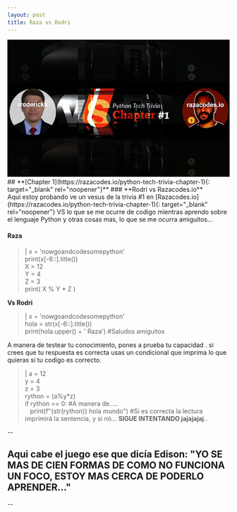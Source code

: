 ```yaml
---
layout: post
title: Raza vs Rodri
---
```


<img src="/images/fulls/03.jpg" class="fit image">
## **[Chapter 1](https://razacodes.io/python-tech-trivia-chapter-1){: target="_blank" rel="noopener"}**
### **Rodri vs Razacodes.io**<br>
Aquí estoy probando ve un vesus de la trivia #1 en [Razacodes.io](https://razacodes.io/python-tech-trivia-chapter-1){: target="_blank" rel="noopener"} VS lo que se me ocurre de codigo mientras aprendo sobre el lenguaje Python y otras cosas mas, lo que se me ocurra amiguitos...

#### **Raza**

> | x = 'nowgoandcodesomepython' <br> print(x[-6::].title()) <br> X = 12 <br> Y = 4 <br> Z = 3 <br> print( X % Y \* Z )

**Vs Rodri**

> | x = 'nowgoandcodesomepython' <br> hola = str(x[-6::].title()) <br> print(hola.upper() + ' Raza') #Saludos amiguitos

A manera de testear tu conocimiento, pones a prueba tu capacidad . si crees que tu respuesta es correcta usas un condicional que imprima lo que quieras si tu codigo es correcto.

> | a = 12 <br> y = 4 <br> z = 3 <br> rython = (a%y\*z) <br> if rython == 0: #A manera de..... <br>
    print(f"{str(rython)} hola mundo") #Si es correcta la lectura imprimirá la sentencia, y si nó... **SIGUE INTENTANDO jajajajaj**..
    
--
## **Aqui cabe el juego ese que dicía Edison: "YO SE MAS DE CIEN FORMAS DE COMO NO FUNCIONA UN FOCO, ESTOY MAS CERCA DE PODERLO APRENDER..."**
--
